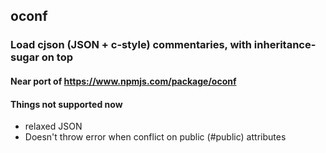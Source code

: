 ## oconf

### Load cjson (JSON + c-style) commentaries, with inheritance-sugar on top



#### Near port of https://www.npmjs.com/package/oconf 



#### Things not supported now
- relaxed JSON
- Doesn't throw error when conflict on public (#public) attributes

